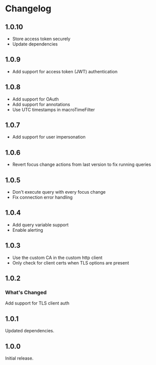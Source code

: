 # Changelog

## 1.0.10

* Store access token securely
* Update dependencies

## 1.0.9

* Add support for access token (JWT) authentication

## 1.0.8

* Add support for OAuth
* Add support for annotations
* Use UTC timestamps in macroTimeFilter

## 1.0.7

* Add support for user impersonation

## 1.0.6

* Revert focus change actions from last version to fix running queries

## 1.0.5

* Don't execute query with every focus change
* Fix connection error handling

## 1.0.4

* Add query variable support
* Enable alerting

## 1.0.3

* Use the custom CA in the custom http client
* Only check for client certs when TLS options are present

## 1.0.2

### What's Changed

Add support for TLS client auth

## 1.0.1

Updated dependencies.

## 1.0.0

Initial release.
